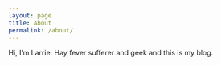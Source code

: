 ```yaml
---
layout: page
title: About
permalink: /about/
---
```


Hi, I’m Larrie. Hay fever sufferer and geek and this is my blog.
